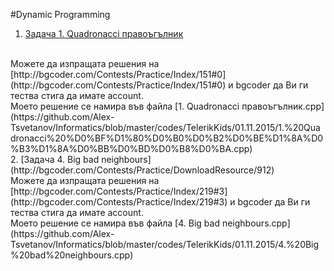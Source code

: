 #Dynamic Programming

1. [Задача 1. Quadronacci правоъгълник](http://bgcoder.com/Contests/Practice/DownloadResource/609)
<br>
      Можете да изпращата решения на [http://bgcoder.com/Contests/Practice/Index/151#0](http://bgcoder.com/Contests/Practice/Index/151#0) и bgcoder да Ви ги тества стига да имате account.
<br>
      Моето решение се намира във файла [1. Quadronacci правоъгълник.cpp](https://github.com/Alex-Tsvetanov/Informatics/blob/master/codes/TelerikKids/01.11.2015/1.%20Quadronacci%20%D0%BF%D1%80%D0%B0%D0%B2%D0%BE%D1%8A%D0%B3%D1%8A%D0%BB%D0%BD%D0%B8%D0%BA.cpp)
<br>
2. [Задача 4. Big bad neighbours](http://bgcoder.com/Contests/Practice/DownloadResource/912)
<br>
      Можете да изпращата решения на [http://bgcoder.com/Contests/Practice/Index/219#3](http://bgcoder.com/Contests/Practice/Index/219#3) и bgcoder да Ви ги тества стига да имате account.
<br>
      Моето решение се намира във файла [4. Big bad neighbours.cpp](https://github.com/Alex-Tsvetanov/Informatics/blob/master/codes/TelerikKids/01.11.2015/4.%20Big%20bad%20neighbours.cpp)


